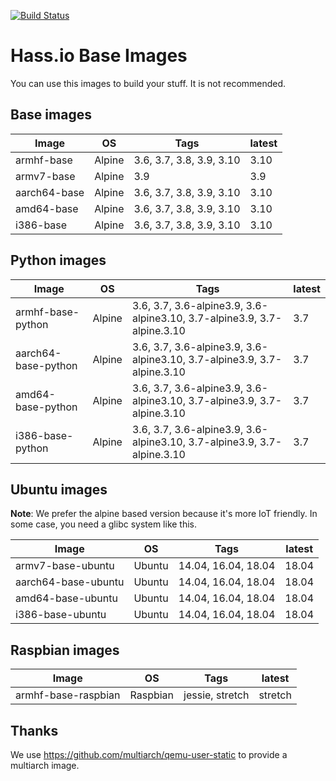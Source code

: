 [![Build Status](https://dev.azure.com/home-assistant/Hass.io/_apis/build/status/base?branchName=master)](https://dev.azure.com/home-assistant/Hass.io/_build/latest?definitionId=3&branchName=master)

# Hass.io Base Images

You can use this images to build your stuff. It is not recommended.

## Base images

| Image | OS | Tags | latest |
|-------|----|------|--------|
| armhf-base | Alpine | 3.6, 3.7, 3.8, 3.9, 3.10 | 3.10 |
| armv7-base | Alpine | 3.9 | 3.9 |
| aarch64-base | Alpine | 3.6, 3.7, 3.8, 3.9, 3.10 | 3.10 |
| amd64-base | Alpine | 3.6, 3.7, 3.8, 3.9, 3.10 | 3.10 |
| i386-base | Alpine | 3.6, 3.7, 3.8, 3.9, 3.10 | 3.10 |

## Python images

| Image | OS | Tags | latest |
|-------|----|------|--------|
| armhf-base-python | Alpine | 3.6, 3.7, 3.6-alpine3.9, 3.6-alpine3.10, 3.7-alpine3.9, 3.7-alpine.3.10 | 3.7 |
| aarch64-base-python | Alpine | 3.6, 3.7, 3.6-alpine3.9, 3.6-alpine3.10, 3.7-alpine3.9, 3.7-alpine.3.10 | 3.7 |
| amd64-base-python | Alpine | 3.6, 3.7, 3.6-alpine3.9, 3.6-alpine3.10, 3.7-alpine3.9, 3.7-alpine.3.10 | 3.7 |
| i386-base-python | Alpine | 3.6, 3.7, 3.6-alpine3.9, 3.6-alpine3.10, 3.7-alpine3.9, 3.7-alpine.3.10 | 3.7 |

## Ubuntu images

**Note**: We prefer the alpine based version because it's more IoT friendly. In some case, you need a glibc system like this.

| Image | OS | Tags | latest |
|-------|----|------|--------|
| armv7-base-ubuntu | Ubuntu | 14.04, 16.04, 18.04 | 18.04 |
| aarch64-base-ubuntu | Ubuntu | 14.04, 16.04, 18.04 | 18.04 |
| amd64-base-ubuntu | Ubuntu | 14.04, 16.04, 18.04 | 18.04 |
| i386-base-ubuntu | Ubuntu | 14.04, 16.04, 18.04 | 18.04 |

## Raspbian images

| Image | OS | Tags | latest |
|-------|----|------|--------|
| armhf-base-raspbian | Raspbian | jessie, stretch | stretch |

## Thanks

We use https://github.com/multiarch/qemu-user-static to provide a multiarch image.
